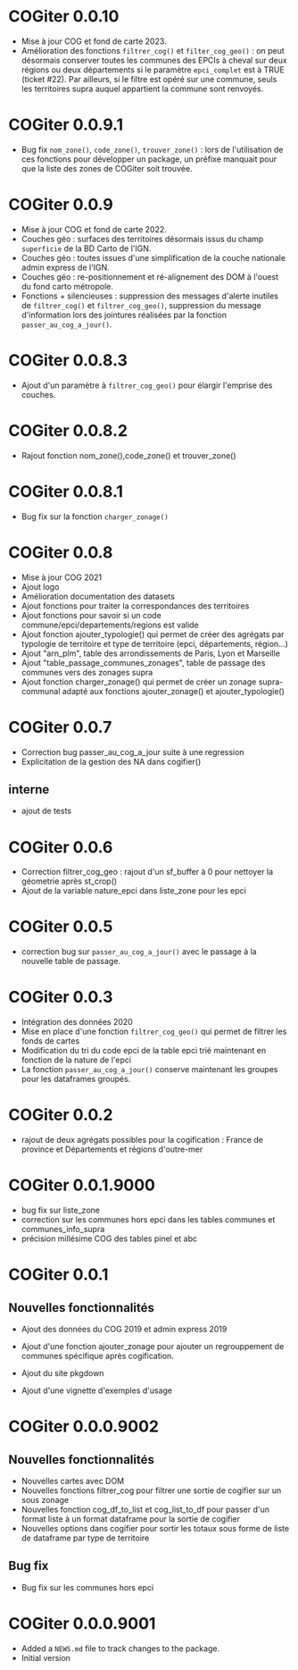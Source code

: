 # COGiter 0.0.10  
- Mise à jour COG et fond de carte 2023.   
- Amélioration des fonctions `filtrer_cog()` et `filter_cog_geo()` : on peut désormais conserver toutes les communes des EPCIs à cheval sur deux régions ou deux départements si le paramètre `epci_complet` est à TRUE (ticket #22). Par ailleurs, si le filtre est opéré sur une commune, seuls les territoires supra auquel appartient la commune sont renvoyés.  

# COGiter 0.0.9.1

- Bug fix `nom_zone()`, `code_zone()`, `trouver_zone()` : lors de l'utilisation de ces fonctions pour développer un package, un préfixe manquait pour que la liste des zones de COGiter soit trouvée. 

# COGiter 0.0.9

- Mise à jour COG et fond de carte 2022.  
- Couches géo : surfaces des territoires désormais issus du champ `superficie` de la BD Carto de l'IGN. 
- Couches géo : toutes issues d'une simplification de la couche nationale admin express de l'IGN.
- Couches géo : re-positionnement et ré-alignement des DOM à l'ouest du fond carto métropole.
- Fonctions + silencieuses : suppression des messages d'alerte inutiles de `filtrer_cog()` et `filtrer_cog_geo()`, suppression du message d'information lors des jointures réalisées par la fonction `passer_au_cog_a_jour()`.


# COGiter 0.0.8.3

-  Ajout d'un paramètre à `filtrer_cog_geo()` pour élargir l'emprise des couches.

# COGiter 0.0.8.2

- Rajout fonction nom_zone(),code_zone() et trouver_zone()


# COGiter 0.0.8.1

- Bug fix sur la fonction `charger_zonage()`


# COGiter 0.0.8

- Mise à jour COG 2021
- Ajout logo
- Amélioration documentation des datasets
- Ajout fonctions pour traiter la correspondances des territoires
- Ajout fonctions pour savoir si un code commune/epci/departements/regions est valide
- Ajout fonction ajouter_typologie() qui permet de créer des agrégats par typologie de territoire et type de territoire (epci, départements, région...)
- Ajout "arn_plm", table des arrondissements de Paris, Lyon et Marseille
- Ajout  "table_passage_communes_zonages", table de passage des communes vers des zonages supra
- Ajout fonction charger_zonage() qui permet de créer un zonage supra-communal adapté aux fonctions ajouter_zonage() et ajouter_typologie()


# COGiter 0.0.7

- Correction bug passer_au_cog_a_jour suite à une regression
- Explicitation de la gestion des NA dans cogifier()

## interne

- ajout de tests


# COGiter 0.0.6

- Correction filtrer_cog_geo : rajout d'un sf_buffer à 0 pour nettoyer la géometrie après st_crop()
- Ajout de la variable nature_epci dans liste_zone pour les epci

# COGiter 0.0.5

- correction bug sur `passer_au_cog_a_jour()` avec le passage à la nouvelle table de passage.

# COGiter 0.0.3

- Intégration des données 2020
- Mise en place d'une fonction `filtrer_cog_geo()` qui permet de filtrer les fonds de cartes
- Modification du tri du code epci de la table epci trié maintenant en fonction de la nature de l'epci
- La fonction `passer_au_cog_a_jour()` conserve maintenant les groupes pour les dataframes groupés.

# COGiter 0.0.2

- rajout de deux agrégats possibles pour la cogification : France de province et Départements et régions d'outre-mer

# COGiter 0.0.1.9000

- bug fix sur liste_zone
- correction sur les communes hors epci dans les tables communes et communes_info_supra
- précision millésime COG des tables pinel et abc

# COGiter 0.0.1

## Nouvelles fonctionnalités

- Ajout des données du COG 2019 et admin express 2019
- Ajout d'une fonction ajouter_zonage pour ajouter un regrouppement de communes spécifique après cogification.

- Ajout du site pkgdown

- Ajout d'une vignette d'exemples d'usage

# COGiter 0.0.0.9002

## Nouvelles fonctionnalités

* Nouvelles cartes avec DOM
* Nouvelles fonctions filtrer_cog pour filtrer une sortie de cogifier sur un sous zonage
* Nouvelles fonction cog_df_to_list et cog_list_to_df pour passer d'un format liste à un format dataframe pour la sortie de cogifier
* Nouvelles options dans cogifier pour sortir les totaux sous forme de liste de dataframe par type de territoire

## Bug fix

* Bug fix sur les communes hors epci

# COGiter 0.0.0.9001

* Added a `NEWS.md` file to track changes to the package.
* Initial version

